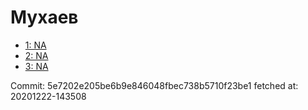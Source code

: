 # Мухаев
- [1: NA](1.md)
- [2: NA](2.md)
- [3: NA](3.md)

Commit: 5e7202e205be6b9e846048fbec738b5710f23be1
 fetched at: 20201222-143508
